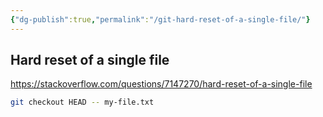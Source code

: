 ```yaml
---
{"dg-publish":true,"permalink":"/git-hard-reset-of-a-single-file/"}
---
```


## Hard reset of a single file

https://stackoverflow.com/questions/7147270/hard-reset-of-a-single-file

```bash
git checkout HEAD -- my-file.txt
```